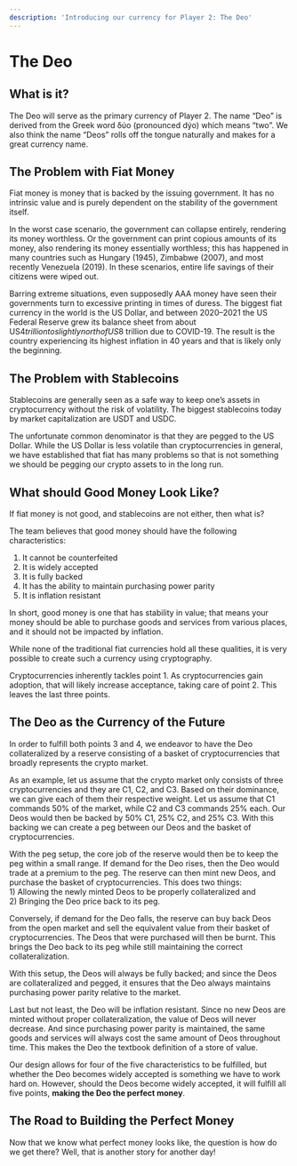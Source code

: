 ```yaml
---
description: 'Introducing our currency for Player 2: The Deo'
---
```


# The Deo

## **What is it?** <a href="#2a2d" id="2a2d"></a>

The Deo will serve as the primary currency of Player 2. The name “Deo” is derived from the Greek word δύο (pronounced dýo) which means “two”. We also think the name “Deos” rolls off the tongue naturally and makes for a great currency name.

## **The Problem with Fiat Money** <a href="#cee6" id="cee6"></a>

Fiat money is money that is backed by the issuing government. It has no intrinsic value and is purely dependent on the stability of the government itself.

In the worst case scenario, the government can collapse entirely, rendering its money worthless. Or the government can print copious amounts of its money, also rendering its money essentially worthless; this has happened in many countries such as Hungary (1945), Zimbabwe (2007), and most recently Venezuela (2019). In these scenarios, entire life savings of their citizens were wiped out.

Barring extreme situations, even supposedly AAA money have seen their governments turn to excessive printing in times of duress. The biggest fiat currency in the world is the US Dollar, and between 2020–2021 the US Federal Reserve grew its balance sheet from about US$4 trillion to slightly north of US$8 trillion due to COVID-19. The result is the country experiencing its highest inflation in 40 years and that is likely only the beginning.

## **The Problem with Stablecoins** <a href="#96d5" id="96d5"></a>

Stablecoins are generally seen as a safe way to keep one’s assets in cryptocurrency without the risk of volatility. The biggest stablecoins today by market capitalization are USDT and USDC.

The unfortunate common denominator is that they are pegged to the US Dollar. While the US Dollar is less volatile than cryptocurrencies in general, we have established that fiat has many problems so that is not something we should be pegging our crypto assets to in the long run.

## **What should Good Money Look Like?** <a href="#a3f6" id="a3f6"></a>

If fiat money is not good, and stablecoins are not either, then what is?

The team believes that good money should have the following characteristics:

1. It cannot be counterfeited
2. It is widely accepted
3. It is fully backed
4. It has the ability to maintain purchasing power parity
5. It is inflation resistant

In short, good money is one that has stability in value; that means your money should be able to purchase goods and services from various places, and it should not be impacted by inflation.

While none of the traditional fiat currencies hold all these qualities, it is very possible to create such a currency using cryptography.

Cryptocurrencies inherently tackles point 1. As cryptocurrencies gain adoption, that will likely increase acceptance, taking care of point 2. This leaves the last three points.

## **The Deo as the Currency of the Future** <a href="#23e3" id="23e3"></a>

In order to fulfill both points 3 and 4, we endeavor to have the Deo collateralized by a reserve consisting of a basket of cryptocurrencies that broadly represents the crypto market.

As an example, let us assume that the crypto market only consists of three cryptocurrencies and they are C1, C2, and C3. Based on their dominance, we can give each of them their respective weight. Let us assume that C1 commands 50% of the market, while C2 and C3 commands 25% each. Our Deos would then be backed by 50% C1, 25% C2, and 25% C3. With this backing we can create a peg between our Deos and the basket of cryptocurrencies.

With the peg setup, the core job of the reserve would then be to keep the peg within a small range. If demand for the Deo rises, then the Deo would trade at a premium to the peg. The reserve can then mint new Deos, and purchase the basket of cryptocurrencies. This does two things:\
1\) Allowing the newly minted Deos to be properly collateralized and\
2\) Bringing the Deo price back to its peg.

Conversely, if demand for the Deo falls, the reserve can buy back Deos from the open market and sell the equivalent value from their basket of cryptocurrencies. The Deos that were purchased will then be burnt. This brings the Deo back to its peg while still maintaining the correct collateralization.

With this setup, the Deos will always be fully backed; and since the Deos are collateralized and pegged, it ensures that the Deo always maintains purchasing power parity relative to the market.

Last but not least, the Deo will be inflation resistant. Since no new Deos are minted without proper collateralization, the value of Deos will never decrease. And since purchasing power parity is maintained, the same goods and services will always cost the same amount of Deos throughout time. This makes the Deo the textbook definition of a store of value.

Our design allows for four of the five characteristics to be fulfilled, but whether the Deo becomes widely accepted is something we have to work hard on. However, should the Deos become widely accepted, it will fulfill all five points, **making the Deo the perfect money**.

## **The Road to Building the Perfect Money** <a href="#42ad" id="42ad"></a>

Now that we know what perfect money looks like, the question is how do we get there? Well, that is another story for another day!
